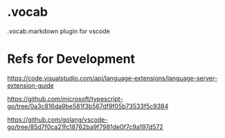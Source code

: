 # .vocab
.vocab.markdown plugin for vscode

# Refs for Development

https://code.visualstudio.com/api/language-extensions/language-server-extension-guide

https://github.com/microsoft/typescript-go/tree/0a3c816da9be581f3b567df9f05b73533f5c9384

https://github.com/golang/vscode-go/tree/85d7f0ca21fc18762ba9f7981de0f7c9a197d572
